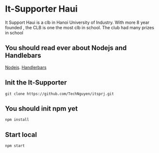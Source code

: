 # It-Supporter Haui
It Support Haui is a clb in Hanoi University of Industry. With more 8 year founded , the CLB is one the most clb in school.
The club had many prizes in school


## You should read ever about Nodejs and Handlebars
[Nodejs](https://nodejs.org/en).
[Handlerbars](https://handlebarsjs.com)

## Init the It-Supporter 
```
git clone https://github.com/TechNguyen/itsprj.git
```
## You should init npm yet
```
npm install
```
## Start local
```
npm start
```



